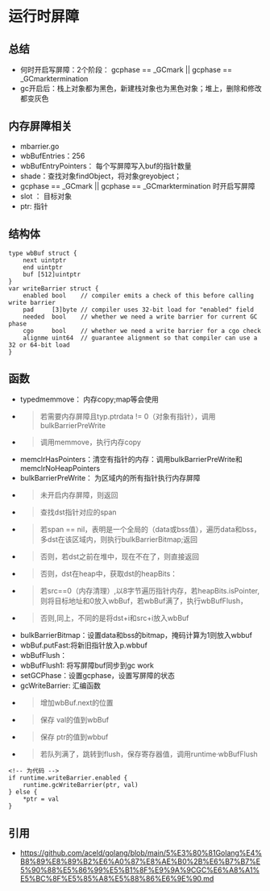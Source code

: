 # 运行时屏障
## 总结
- 何时开启写屏障：2个阶段： gcphase == _GCmark || gcphase == _GCmarktermination 
- gc开启后：栈上对象都为黑色，新建栈对象也为黑色对象；堆上，删除和修改都变灰色
## 内存屏障相关
- mbarrier.go
- wbBufEntries：256
- wbBufEntryPointers： 每个写屏障写入buf的指针数量
- shade：查找对象findObject，将对象greyobject；
- gcphase == _GCmark || gcphase == _GCmarktermination 时开启写屏障
- slot ： 目标对象
- ptr: 指针

## 结构体
```
type wbBuf struct {
	next uintptr
	end uintptr
	buf [512]uintptr
}
var writeBarrier struct {
	enabled bool    // compiler emits a check of this before calling write barrier
	pad     [3]byte // compiler uses 32-bit load for "enabled" field
	needed  bool    // whether we need a write barrier for current GC phase
	cgo     bool    // whether we need a write barrier for a cgo check
	alignme uint64  // guarantee alignment so that compiler can use a 32 or 64-bit load
}

```

## 函数
- typedmemmove： 内存copy;map等会使用
- > 若需要内存屏障且typ.ptrdata != 0（对象有指针），调用bulkBarrierPreWrite
- > 调用memmove，执行内存copy
- memclrHasPointers：清空有指针的内存：调用bulkBarrierPreWrite和memclrNoHeapPointers
- bulkBarrierPreWrite： 为区域内的所有指针执行内存屏障
- > 未开启内存屏障，则返回
- > 查找dst指针对应的span
- > 若span == nil，表明是一个全局的（data或bss值），遍历data和bss，多dst在该区域内，则执行bulkBarrierBitmap;返回
- > 否则，若dst之前在堆中，现在不在了，则直接返回
- > 否则，dst在heap中，获取dst的heapBits：
- > 若src==0（内存清理）,以8字节遍历指针内存，若heapBits.isPointer,则将目标地址和0放入wbBuf，若wbBuf满了，执行wbBufFlush，
- > 否则,同上，不同的是将dst+i和src+i放入wbBuf
- bulkBarrierBitmap：设置data和bss的bitmap，掩码计算为1则放入wbbuf
- wbBuf.putFast:将新旧指针放入p.wbbuf
- wbBufFlush：
- wbBufFlush1: 将写屏障buf同步到gc work 
- setGCPhase：设置gcphase，设置写屏障的状态
- gcWriteBarrier: 汇编函数
- > 增加wbBuf.next的位置
- > 保存 val的值到wbBuf
- > 保存 ptr的值到wbbuf
- > 若队列满了，跳转到flush，保存寄存器值，调用runtime·wbBufFlush
```
<!-- 为代码 -->
if runtime.writeBarrier.enabled {
    runtime.gcWriteBarrier(ptr, val)
} else {
    *ptr = val
}
```

## 引用
- https://github.com/aceld/golang/blob/main/5%E3%80%81Golang%E4%B8%89%E8%89%B2%E6%A0%87%E8%AE%B0%2B%E6%B7%B7%E5%90%88%E5%86%99%E5%B1%8F%E9%9A%9CGC%E6%A8%A1%E5%BC%8F%E5%85%A8%E5%88%86%E6%9E%90.md
